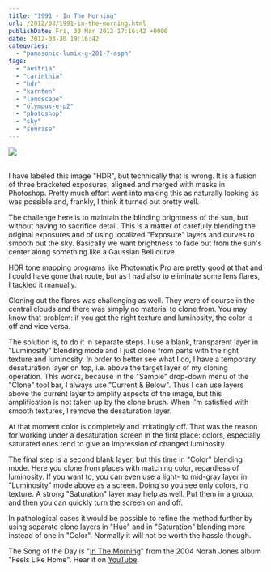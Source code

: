 ```yaml
---
title: "1991 - In The Morning"
url: /2012/03/1991-in-the-morning.html
publishDate: Fri, 30 Mar 2012 17:16:42 +0000
date: 2012-03-30 19:16:42
categories: 
  - "panasonic-lumix-g-201-7-asph"
tags: 
  - "austria"
  - "carinthia"
  - "hdr"
  - "karnten"
  - "landscape"
  - "olympus-e-p2"
  - "photoshop"
  - "sky"
  - "sunrise"
---
```

<div class="container">
<div class="center"><a target="_blank" href="https://d25zfm9zpd7gm5.cloudfront.net/1200x1200/2012/20120330_064216_ps.jpg"><img src="https://d25zfm9zpd7gm5.cloudfront.net/0600x0600/2012/20120330_064216_ps.jpg" /></a></div>
</div>
<br />

I have labeled this image "HDR", but technically that is wrong. It is a fusion of three bracketed exposures, aligned and merged with masks in Photoshop. Pretty much effort went into making this as naturally looking as was possible and, frankly, I think it turned out pretty well.

The challenge here is to maintain the blinding brightness of the sun, but without having to sacrifice detail. This is a matter of carefully blending the original exposures and of using localized "Exposure" layers and curves to smooth out the sky. Basically we want brightness to fade out from the sun's center along something like a Gaussian Bell curve.

HDR tone mapping programs like Photomatix Pro are pretty good at that and I could have gone that route, but as I had also to eliminate some lens flares, I tackled it manually.

Cloning out the flares was challenging as well. They were of course in the central clouds and there was simply no material to clone from. You may know that problem: if you get the right texture and luminosity, the color is off and vice versa.

The solution is, to do it in separate steps. I use a blank, transparent layer in "Luminosity" blending mode and I just clone from parts with the right texture and luminosity. In order to better see what I do, I have a temporary desaturation layer on top, i.e. above the target layer of my cloning operation. This works, because in the "Sample" drop-down menu of the "Clone" tool bar, I always use "Current & Below". Thus I can use layers above the current layer to amplify aspects of the image, but this amplification is not taken up by the clone brush. When I'm satisfied with smooth textures, I remove the desaturation layer.

At that moment color is completely and irritatingly off. That was the reason for working under a desaturation screen in the first place: colors, especially saturated ones tend to give an impression of changed luminosity.

The final step is a second blank layer, but this time in "Color" blending mode. Here you clone from places with matching color, regardless of luminosity. If you want to, you can even use a light- to mid-gray layer in "Luminosity" mode above as a screen. Doing so you see only colors, no texture. A strong "Saturation" layer may help as well. Put them in a group, and then you can quickly turn the screen on and off.

 In pathological cases it would be possible to refine the method further by using separate clone layers in "Hue" and in "Saturation" blending more instead of one in "Color". Normally it will not be worth the hassle though.

The Song of the Day is "<a href="http://www.lyricsmode.com/lyrics/n/norah_jones/in_the_morning.html" target="_blank">In The Morning</a>" from the 2004 Norah Jones album "Feels Like Home". Hear it on <a href="http://www.youtube.com/watch?v=rL6hEhpDYBo" target="_blank">YouTube</a>.
